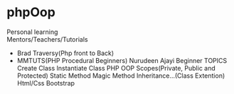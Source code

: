 # phpOop
Personal learning <br>
Mentors/Teachers/Tutorials
- Brad Traversy(Php front to Back)
- MMTUTS(PHP Procedural Beginners)
Nurudeen Ajayi
Beginner TOPICS
Create Class
Instantiate Class
PHP OOP Scopes(Private, Public and Protected)
Static Method
Magic Method
Inheritance...(Class Extention)
Html/Css
Bootstrap
